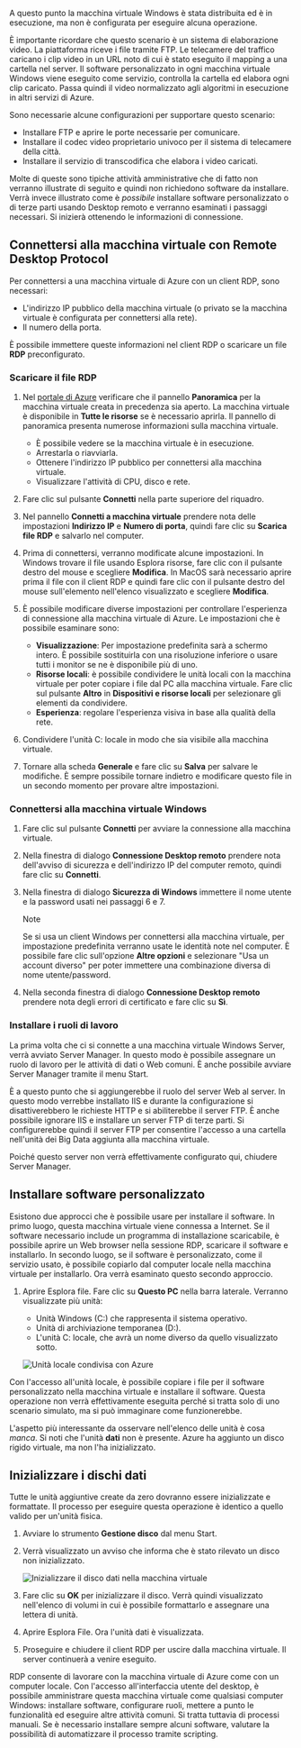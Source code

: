 A questo punto la macchina virtuale Windows è stata distribuita ed è in esecuzione, ma non è configurata per eseguire alcuna operazione.

È importante ricordare che questo scenario è un sistema di elaborazione video. La piattaforma riceve i file tramite FTP. Le telecamere del traffico caricano i clip video in un URL noto di cui è stato eseguito il mapping a una cartella nel server. Il software personalizzato in ogni macchina virtuale Windows viene eseguito come servizio, controlla la cartella ed elabora ogni clip caricato. Passa quindi il video normalizzato agli algoritmi in esecuzione in altri servizi di Azure.

Sono necessarie alcune configurazioni per supportare questo scenario:

- Installare FTP e aprire le porte necessarie per comunicare.
- Installare il codec video proprietario univoco per il sistema di telecamere della città.
- Installare il servizio di transcodifica che elabora i video caricati.

Molte di queste sono tipiche attività amministrative che di fatto non verranno illustrate di seguito e quindi non richiedono software da installare. Verrà invece illustrato come è _possibile_ installare software personalizzato o di terze parti usando Desktop remoto e verranno esaminati i passaggi necessari. Si inizierà ottenendo le informazioni di connessione.

## <a name="connect-to-the-vm-with-remote-desktop-protocol"></a>Connettersi alla macchina virtuale con Remote Desktop Protocol

Per connettersi a una macchina virtuale di Azure con un client RDP, sono necessari:

- L'indirizzo IP pubblico della macchina virtuale (o privato se la macchina virtuale è configurata per connettersi alla rete).
- Il numero della porta.

È possibile immettere queste informazioni nel client RDP o scaricare un file **RDP** preconfigurato.

### <a name="download-the-rdp-file"></a>Scaricare il file RDP

1. Nel [portale di Azure](https://portal.azure.com?azure-portal=true) verificare che il pannello **Panoramica** per la macchina virtuale creata in precedenza sia aperto. La macchina virtuale è disponibile in **Tutte le risorse** se è necessario aprirla. Il pannello di panoramica presenta numerose informazioni sulla macchina virtuale.

    - È possibile vedere se la macchina virtuale è in esecuzione.
    - Arrestarla o riavviarla.
    - Ottenere l'indirizzo IP pubblico per connettersi alla macchina virtuale.
    - Visualizzare l'attività di CPU, disco e rete.

1. Fare clic sul pulsante **Connetti** nella parte superiore del riquadro.

1. Nel pannello **Connetti a macchina virtuale** prendere nota delle impostazioni **Indirizzo IP** e **Numero di porta**, quindi fare clic su **Scarica file RDP** e salvarlo nel computer.

1. Prima di connettersi, verranno modificate alcune impostazioni. In Windows trovare il file usando Esplora risorse, fare clic con il pulsante destro del mouse e scegliere **Modifica**. In MacOS sarà necessario aprire prima il file con il client RDP e quindi fare clic con il pulsante destro del mouse sull'elemento nell'elenco visualizzato e scegliere **Modifica**.

1. È possibile modificare diverse impostazioni per controllare l'esperienza di connessione alla macchina virtuale di Azure. Le impostazioni che è possibile esaminare sono:

    - **Visualizzazione**: Per impostazione predefinita sarà a schermo intero. È possibile sostituirla con una risoluzione inferiore o usare tutti i monitor se ne è disponibile più di uno.
    - **Risorse locali**: è possibile condividere le unità locali con la macchina virtuale per poter copiare i file dal PC alla macchina virtuale. Fare clic sul pulsante **Altro** in **Dispositivi e risorse locali** per selezionare gli elementi da condividere.
    - **Esperienza**: regolare l'esperienza visiva in base alla qualità della rete.

1. Condividere l'unità C: locale in modo che sia visibile alla macchina virtuale.

1. Tornare alla scheda **Generale** e fare clic su **Salva** per salvare le modifiche. È sempre possibile tornare indietro e modificare questo file in un secondo momento per provare altre impostazioni.

### <a name="connect-to-the-windows-vm"></a>Connettersi alla macchina virtuale Windows

1. Fare clic sul pulsante **Connetti** per avviare la connessione alla macchina virtuale.

1. Nella finestra di dialogo **Connessione Desktop remoto** prendere nota dell'avviso di sicurezza e dell'indirizzo IP del computer remoto, quindi fare clic su **Connetti**.

1. Nella finestra di dialogo **Sicurezza di Windows** immettere il nome utente e la password usati nei passaggi 6 e 7.
    
    > [!NOTE]
    > Se si usa un client Windows per connettersi alla macchina virtuale, per impostazione predefinita verranno usate le identità note nel computer. È possibile fare clic sull'opzione **Altre opzioni** e selezionare "Usa un account diverso" per poter immettere una combinazione diversa di nome utente/password.
    
1. Nella seconda finestra di dialogo **Connessione Desktop remoto** prendere nota degli errori di certificato e fare clic su **Sì**.

### <a name="install-worker-roles"></a>Installare i ruoli di lavoro

La prima volta che ci si connette a una macchina virtuale Windows Server, verrà avviato Server Manager. In questo modo è possibile assegnare un ruolo di lavoro per le attività di dati o Web comuni. È anche possibile avviare Server Manager tramite il menu Start.

È a questo punto che si aggiungerebbe il ruolo del server Web al server. In questo modo verrebbe installato IIS e durante la configurazione si disattiverebbero le richieste HTTP e si abiliterebbe il server FTP. È anche possibile ignorare IIS e installare un server FTP di terze parti. Si configurerebbe quindi il server FTP per consentire l'accesso a una cartella nell'unità dei Big Data aggiunta alla macchina virtuale.

Poiché questo server non verrà effettivamente configurato qui, chiudere Server Manager.

## <a name="install-custom-software"></a>Installare software personalizzato

Esistono due approcci che è possibile usare per installare il software. In primo luogo, questa macchina virtuale viene connessa a Internet. Se il software necessario include un programma di installazione scaricabile, è possibile aprire un Web browser nella sessione RDP, scaricare il software e installarlo. In secondo luogo, se il software è personalizzato, come il servizio usato, è possibile copiarlo dal computer locale nella macchina virtuale per installarlo. Ora verrà esaminato questo secondo approccio.

1. Aprire Esplora file. Fare clic su **Questo PC** nella barra laterale. Verranno visualizzate più unità:

    - Unità Windows (C:) che rappresenta il sistema operativo.
    - Unità di archiviazione temporanea (D:).
    - L'unità C: locale, che avrà un nome diverso da quello visualizzato sotto.

    ![Unità locale condivisa con Azure](../media-drafts/6-drive-list.png)

Con l'accesso all'unità locale, è possibile copiare i file per il software personalizzato nella macchina virtuale e installare il software. Questa operazione non verrà effettivamente eseguita perché si tratta solo di uno scenario simulato, ma si può immaginare come funzionerebbe.

L'aspetto più interessante da osservare nell'elenco delle unità è cosa _manca_. Si noti che l'unità **dati** non è presente. Azure ha aggiunto un disco rigido virtuale, ma non l'ha inizializzato.

## <a name="initialize-data-disks"></a>Inizializzare i dischi dati

Tutte le unità aggiuntive create da zero dovranno essere inizializzate e formattate. Il processo per eseguire questa operazione è identico a quello valido per un'unità fisica.

1. Avviare lo strumento **Gestione disco** dal menu Start.

1. Verrà visualizzato un avviso che informa che è stato rilevato un disco non inizializzato.

    ![Inizializzare il disco dati nella macchina virtuale](../media-drafts/6-disk-management.png)

1. Fare clic su **OK** per inizializzare il disco. Verrà quindi visualizzato nell'elenco di volumi in cui è possibile formattarlo e assegnare una lettera di unità.

1. Aprire Esplora File. Ora l'unità dati è visualizzata.

1. Proseguire e chiudere il client RDP per uscire dalla macchina virtuale. Il server continuerà a venire eseguito.

RDP consente di lavorare con la macchina virtuale di Azure come con un computer locale. Con l'accesso all'interfaccia utente del desktop, è possibile amministrare questa macchina virtuale come qualsiasi computer Windows: installare software, configurare ruoli, mettere a punto le funzionalità ed eseguire altre attività comuni. Si tratta tuttavia di processi manuali. Se è necessario installare sempre alcuni software, valutare la possibilità di automatizzare il processo tramite scripting.